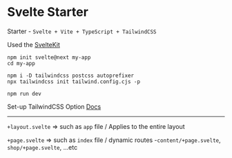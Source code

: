 # Svelte Starter

Starter - `Svelte + Vite + TypeScript + TailwindCSS`

Used the [SvelteKit](https://kit.svelte.dev)

```
npm init svelte@next my-app
cd my-app

npm i -D tailwindcss postcss autoprefixer
npx tailwindcss init tailwind.config.cjs -p

npm run dev
```

Set-up TailwindCSS Option [Docs](https://tailwindcss.com/docs/guides/sveltekit)

---

`+layout.svelte` => such as `app` file / Applies to the entire layout

`+page.svelte` => such as `index` file / dynamic routes -`content/+page.svelte`, `shop/+page.svelte`, ...etc
